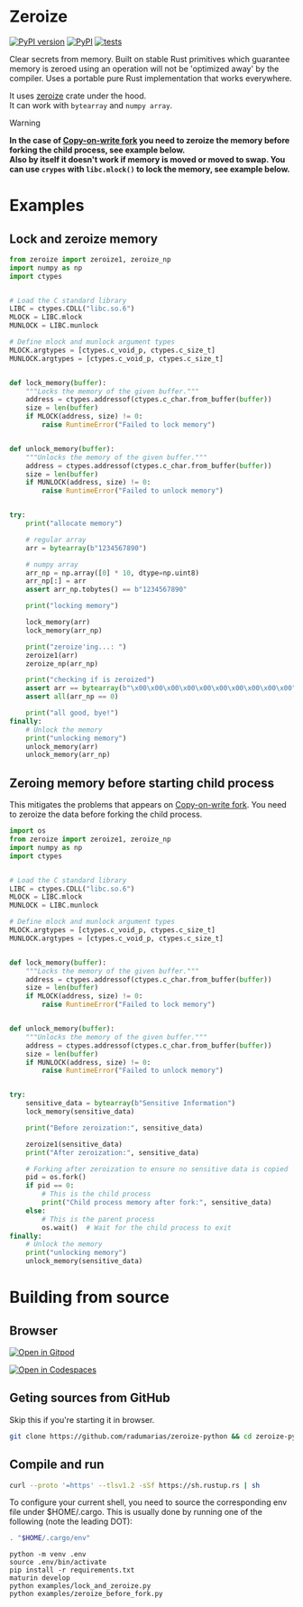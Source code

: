# Zeroize

[![PyPI version](https://badge.fury.io/py/zeroize.svg)](https://badge.fury.io/py/zeroize)
[![PyPI](https://github.com/radumarias/zeroize-python/actions/workflows/PyPI.yml/badge.svg)](https://github.com/radumarias/zeroize-python/actions/workflows/PyPI.yml)
[![tests](https://github.com/radumarias/zeroize-python/actions/workflows/tests.yml/badge.svg)](https://github.com/radumarias/zeroize-python/actions/workflows/tests.yml)  

Clear secrets from memory. Built on stable Rust primitives which guarantee memory is zeroed using an operation will not be 'optimized away' by the compiler.
Uses a portable pure Rust implementation that works everywhere.

It uses [zeroize](https://crates.io/crates/zeroize) crate under the hood.  
It can work with `bytearray` and `numpy array`.

> [!WARNING]
> **In the case of [Copy-on-write fork](https://en.wikipedia.org/wiki/Copy-on-write) you need to zeroize the memory before forking the child process, see example below.  
> Also by itself it doesn't work if memory is moved or moved to swap. You can use `crypes` with `libc.mlock()` to lock the memory, see example below.**

# Examples

## Lock and zeroize memory

```python
from zeroize import zeroize1, zeroize_np
import numpy as np
import ctypes


# Load the C standard library
LIBC = ctypes.CDLL("libc.so.6")
MLOCK = LIBC.mlock
MUNLOCK = LIBC.munlock

# Define mlock and munlock argument types
MLOCK.argtypes = [ctypes.c_void_p, ctypes.c_size_t]
MUNLOCK.argtypes = [ctypes.c_void_p, ctypes.c_size_t]


def lock_memory(buffer):
    """Locks the memory of the given buffer."""
    address = ctypes.addressof(ctypes.c_char.from_buffer(buffer))
    size = len(buffer)
    if MLOCK(address, size) != 0:
        raise RuntimeError("Failed to lock memory")


def unlock_memory(buffer):
    """Unlocks the memory of the given buffer."""
    address = ctypes.addressof(ctypes.c_char.from_buffer(buffer))
    size = len(buffer)
    if MUNLOCK(address, size) != 0:
        raise RuntimeError("Failed to unlock memory")


try:
    print("allocate memory")

    # regular array
    arr = bytearray(b"1234567890")

    # numpy array
    arr_np = np.array([0] * 10, dtype=np.uint8)
    arr_np[:] = arr
    assert arr_np.tobytes() == b"1234567890"

    print("locking memory")

    lock_memory(arr)
    lock_memory(arr_np)

    print("zeroize'ing...: ")
    zeroize1(arr)
    zeroize_np(arr_np)

    print("checking if is zeroized")
    assert arr == bytearray(b"\x00\x00\x00\x00\x00\x00\x00\x00\x00\x00")
    assert all(arr_np == 0)

    print("all good, bye!")
finally:
    # Unlock the memory
    print("unlocking memory")
    unlock_memory(arr)
    unlock_memory(arr_np)
```

## Zeroing memory before starting child process

This mitigates the problems that appears on [Copy-on-write fork](https://en.wikipedia.org/wiki/Copy-on-write). You need to zeroize the data before forking the child process.
```python
import os
from zeroize import zeroize1, zeroize_np
import numpy as np
import ctypes


# Load the C standard library
LIBC = ctypes.CDLL("libc.so.6")
MLOCK = LIBC.mlock
MUNLOCK = LIBC.munlock

# Define mlock and munlock argument types
MLOCK.argtypes = [ctypes.c_void_p, ctypes.c_size_t]
MUNLOCK.argtypes = [ctypes.c_void_p, ctypes.c_size_t]


def lock_memory(buffer):
    """Locks the memory of the given buffer."""
    address = ctypes.addressof(ctypes.c_char.from_buffer(buffer))
    size = len(buffer)
    if MLOCK(address, size) != 0:
        raise RuntimeError("Failed to lock memory")


def unlock_memory(buffer):
    """Unlocks the memory of the given buffer."""
    address = ctypes.addressof(ctypes.c_char.from_buffer(buffer))
    size = len(buffer)
    if MUNLOCK(address, size) != 0:
        raise RuntimeError("Failed to unlock memory")


try:
    sensitive_data = bytearray(b"Sensitive Information")
    lock_memory(sensitive_data)

    print("Before zeroization:", sensitive_data)

    zeroize1(sensitive_data)
    print("After zeroization:", sensitive_data)

    # Forking after zeroization to ensure no sensitive data is copied
    pid = os.fork()
    if pid == 0:
        # This is the child process
        print("Child process memory after fork:", sensitive_data)
    else:
        # This is the parent process
        os.wait()  # Wait for the child process to exit
finally:
    # Unlock the memory
    print("unlocking memory")
    unlock_memory(sensitive_data)
```

# Building from source

## Browser

[![Open in Gitpod](https://gitpod.io/button/open-in-gitpod.svg)](https://gitpod.io/#https://github.com/radumarias/zeroize-python)

[![Open in Codespaces](https://github.com/codespaces/badge.svg)](https://github.com/codespaces/new/?repo=radumarias%2Fzeroize-python&ref=main)

## Geting sources from GitHub
Skip this if you're starting it in browser.

```bash
git clone https://github.com/radumarias/zeroize-python && cd zeroize-python
```

## Compile and run

```bash
curl --proto '=https' --tlsv1.2 -sSf https://sh.rustup.rs | sh
```
To configure your current shell, you need to source
the corresponding env file under $HOME/.cargo.
This is usually done by running one of the following (note the leading DOT):
```bash
. "$HOME/.cargo/env"
```
```
python -m venv .env
source .env/bin/activate
pip install -r requirements.txt
maturin develop
python examples/lock_and_zeroize.py
python examples/zeroize_before_fork.py
```
